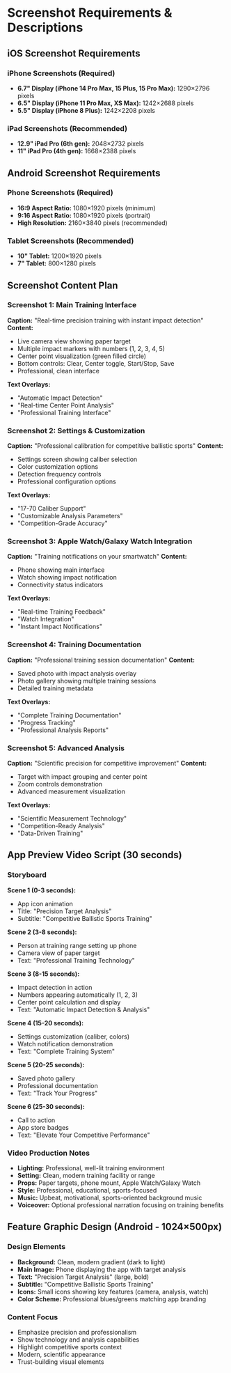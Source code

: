 # Screenshot Requirements & Descriptions

## iOS Screenshot Requirements

### iPhone Screenshots (Required)
- **6.7" Display (iPhone 14 Pro Max, 15 Plus, 15 Pro Max):** 1290×2796 pixels
- **6.5" Display (iPhone 11 Pro Max, XS Max):** 1242×2688 pixels  
- **5.5" Display (iPhone 8 Plus):** 1242×2208 pixels

### iPad Screenshots (Recommended)
- **12.9" iPad Pro (6th gen):** 2048×2732 pixels
- **11" iPad Pro (4th gen):** 1668×2388 pixels

## Android Screenshot Requirements

### Phone Screenshots (Required)
- **16:9 Aspect Ratio:** 1080×1920 pixels (minimum)
- **9:16 Aspect Ratio:** 1080×1920 pixels (portrait)
- **High Resolution:** 2160×3840 pixels (recommended)

### Tablet Screenshots (Recommended)
- **10" Tablet:** 1200×1920 pixels
- **7" Tablet:** 800×1280 pixels

## Screenshot Content Plan

### Screenshot 1: Main Training Interface
**Caption:** "Real-time precision training with instant impact detection"
**Content:**
- Live camera view showing paper target
- Multiple impact markers with numbers (1, 2, 3, 4, 5)
- Center point visualization (green filled circle)
- Bottom controls: Clear, Center toggle, Start/Stop, Save
- Professional, clean interface

**Text Overlays:**
- "Automatic Impact Detection"
- "Real-time Center Point Analysis"
- "Professional Training Interface"

### Screenshot 2: Settings & Customization
**Caption:** "Professional calibration for competitive ballistic sports"
**Content:**
- Settings screen showing caliber selection
- Color customization options
- Detection frequency controls
- Professional configuration options

**Text Overlays:**
- "17-70 Caliber Support"
- "Customizable Analysis Parameters"
- "Competition-Grade Accuracy"

### Screenshot 3: Apple Watch/Galaxy Watch Integration
**Caption:** "Training notifications on your smartwatch"
**Content:**
- Phone showing main interface
- Watch showing impact notification
- Connectivity status indicators

**Text Overlays:**
- "Real-time Training Feedback"
- "Watch Integration"
- "Instant Impact Notifications"

### Screenshot 4: Training Documentation
**Caption:** "Professional training session documentation"
**Content:**
- Saved photo with impact analysis overlay
- Photo gallery showing multiple training sessions
- Detailed training metadata

**Text Overlays:**
- "Complete Training Documentation"
- "Progress Tracking"
- "Professional Analysis Reports"

### Screenshot 5: Advanced Analysis
**Caption:** "Scientific precision for competitive improvement"
**Content:**
- Target with impact grouping and center point
- Zoom controls demonstration
- Advanced measurement visualization

**Text Overlays:**
- "Scientific Measurement Technology"
- "Competition-Ready Analysis"
- "Data-Driven Training"

## App Preview Video Script (30 seconds)

### Storyboard

**Scene 1 (0-3 seconds):**
- App icon animation
- Title: "Precision Target Analysis"
- Subtitle: "Competitive Ballistic Sports Training"

**Scene 2 (3-8 seconds):**
- Person at training range setting up phone
- Camera view of paper target
- Text: "Professional Training Technology"

**Scene 3 (8-15 seconds):**
- Impact detection in action
- Numbers appearing automatically (1, 2, 3)
- Center point calculation and display
- Text: "Automatic Impact Detection & Analysis"

**Scene 4 (15-20 seconds):**
- Settings customization (caliber, colors)
- Watch notification demonstration
- Text: "Complete Training System"

**Scene 5 (20-25 seconds):**
- Saved photo gallery
- Professional documentation
- Text: "Track Your Progress"

**Scene 6 (25-30 seconds):**
- Call to action
- App store badges
- Text: "Elevate Your Competitive Performance"

### Video Production Notes
- **Lighting:** Professional, well-lit training environment
- **Setting:** Clean, modern training facility or range
- **Props:** Paper targets, phone mount, Apple Watch/Galaxy Watch
- **Style:** Professional, educational, sports-focused
- **Music:** Upbeat, motivational, sports-oriented background music
- **Voiceover:** Optional professional narration focusing on training benefits

## Feature Graphic Design (Android - 1024×500px)

### Design Elements
- **Background:** Clean, modern gradient (dark to light)
- **Main Image:** Phone displaying the app with target analysis
- **Text:** "Precision Target Analysis" (large, bold)
- **Subtitle:** "Competitive Ballistic Sports Training"
- **Icons:** Small icons showing key features (camera, analysis, watch)
- **Color Scheme:** Professional blues/greens matching app branding

### Content Focus
- Emphasize precision and professionalism
- Show technology and analysis capabilities
- Highlight competitive sports context
- Modern, scientific appearance
- Trust-building visual elements
